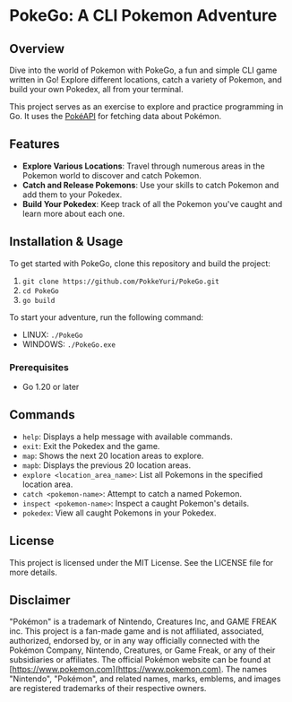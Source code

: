# PokeGo: A CLI Pokemon Adventure

## Overview
Dive into the world of Pokemon with PokeGo, a fun and simple CLI game written in Go! Explore different locations, catch a variety of Pokemon, and build your own Pokedex, all from your terminal.

This project serves as an exercise to explore and practice programming in Go. 
It uses the [PokéAPI](https://pokeapi.co/) for fetching data about Pokémon.

## Features
- **Explore Various Locations**: Travel through numerous areas in the Pokemon world to discover and catch Pokemon.
- **Catch and Release Pokemons**: Use your skills to catch Pokemon and add them to your Pokedex.
- **Build Your Pokedex**: Keep track of all the Pokemon you've caught and learn more about each one.

## Installation & Usage

To get started with PokeGo, clone this repository and build the project:
1. `git clone https://github.com/PokkeYuri/PokeGo.git`
2. `cd PokeGo`
3. `go build`

To start your adventure, run the following command: 
- LINUX: `./PokeGo`
- WINDOWS: `./PokeGo.exe`

### Prerequisites
- Go 1.20 or later

## Commands
- `help`: Displays a help message with available commands.
- `exit`: Exit the Pokedex and the game.
- `map`: Shows the next 20 location areas to explore.
- `mapb`: Displays the previous 20 location areas.
- `explore <location_area_name>`: List all Pokemons in the specified location area.
- `catch <pokemon-name>`: Attempt to catch a named Pokemon.
- `inspect <pokemon-name>`: Inspect a caught Pokemon's details.
- `pokedex`: View all caught Pokemons in your Pokedex.

## License
This project is licensed under the MIT License. See the LICENSE file for more details.

## Disclaimer
"Pokémon" is a trademark of Nintendo, Creatures Inc, and GAME FREAK inc. This project is a fan-made game and is not affiliated, associated, authorized, endorsed by, or in any way officially connected with the Pokémon Company, Nintendo, Creatures, or Game Freak, or any of their subsidiaries or affiliates. The official Pokémon website can be found at [https://www.pokemon.com](https://www.pokemon.com). The names "Nintendo", "Pokémon", and related names, marks, emblems, and images are registered trademarks of their respective owners.
